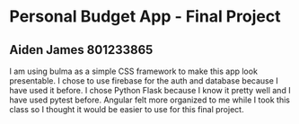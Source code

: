 # Personal Budget App - Final Project

## Aiden James 801233865

I am using bulma as a simple CSS framework to make this app look presentable. I chose to use firebase for the auth and database because I have used it before. I chose Python Flask because I know it pretty well and I have used pytest before. Angular felt more organized to me while I took this class so I thought it would be easier to use for this final project.